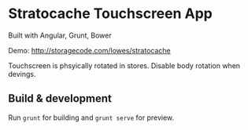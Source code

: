 # Stratocache Touchscreen App

Built with Angular, Grunt, Bower

Demo: http://storagecode.com/lowes/stratocache

Touchscreen is phsyically rotated in stores. Disable body rotation when devings.

## Build & development

Run `grunt` for building and `grunt serve` for preview.


